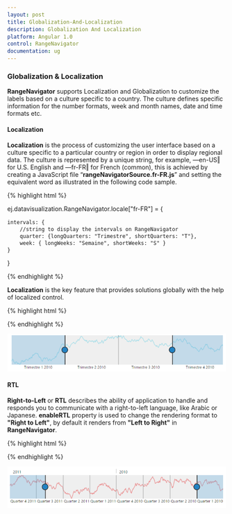```yaml
---
layout: post
title: Globalization-And-Localization
description: Globalization And Localization
platform: Angular 1.0
control: RangeNavigator
documentation: ug
---
```



### Globalization & Localization

**RangeNavigator** supports Localization and Globalization to customize the labels based on a culture specific to a country. The culture defines specific information for the number formats, week and month names, date and time formats etc. 

#### Localization

**Localization** is the process of customizing the user interface based on a culture specific to a particular country or region in order to display regional data.  The culture is represented by a unique string, for example, ―en-US‖ for U.S. English and ―fr-FR‖ for French (common), this is achieved by creating a JavaScript file “**rangeNavigatorSource.fr-FR.js**” and setting the equivalent word as illustrated in the following code sample.



{% highlight html %}

ej.datavisualization.RangeNavigator.locale["fr-FR"] = {

    intervals: {
        //string to display the intervals on RangeNavigator
        quarter: {longQuarters: "Trimestre", shortQuarters: "T"},
        week: { longWeeks: "Semaine", shortWeeks: "S" }
    }
}


{% endhighlight %}

**Localization** is the key feature that provides solutions globally with the help of localized control. 

{% highlight html %}

<html xmlns="http://www.w3.org/1999/xhtml" lang="en" ng-app="RangeApp">
    <head>
        <title>Essential Studio for AngularJS: RangeNavigator</title>
        <!--CSS and Script file References -->
    </head>
    <body ng-controller="RangeCtrl">
       <div id="rangecontainer">
       <ej-rangenavigator e-locale="FR-fr"></ej-rangenavigator>
         </div>
    <script>
        angular.module('RangeApp', ['ejangular'])
            .controller('RangeCtrl', function ($scope) {
                });
    </script>
   </body>
</html>


{% endhighlight %}



![](Globalization-And-Localization_images/Globalization-And-Localization_img1.png) 

#### RTL

**Right-to-Left** or **RTL** describes the ability of application to handle and responds you to communicate with a right-to-left language, like Arabic or Japanese. **enableRTL** property is used to change the rendering format  to **"Right to Left"**, by default it renders from **"Left to Right"** in **RangeNavigator**.

{% highlight html %}

<html xmlns="http://www.w3.org/1999/xhtml" lang="en" ng-app="RangeApp">
    <head>
        <title>Essential Studio for AngularJS: RangeNavigator</title>
        <!--CSS and Script file References -->
    </head>
    <body ng-controller="RangeCtrl">
       <div id="rangecontainer">
       <ej-rangenavigator e-enablertl="true"></ej-rangenavigator>
         </div>
    <script>
        angular.module('RangeApp', ['ejangular'])
            .controller('RangeCtrl', function ($scope) {
                });
    </script>
   </body>
</html>


{% endhighlight %}



![](Globalization-And-Localization_images/Globalization-And-Localization_img2.png) 



